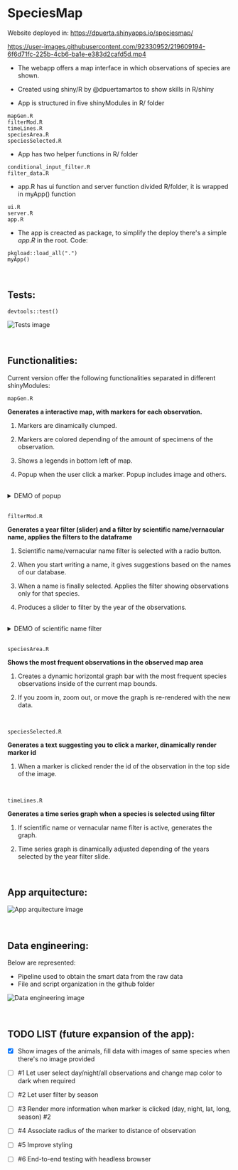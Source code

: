 # SpeciesMap

Website deployed in: https://dpuerta.shinyapps.io/speciesmap/





https://user-images.githubusercontent.com/92330952/219609194-6f6d71fc-225b-4cb6-ba1e-e383d2cafd5d.mp4





- The webapp offers a map interface in which observations of species are shown.

- Created using shiny/R by @dpuertamartos to show skills in R/shiny

- App is structured in five shinyModules in R/ folder
```
mapGen.R
filterMod.R
timeLines.R
speciesArea.R
speciesSelected.R
```
- App has two helper functions in R/ folder
```
conditional_input_filter.R
filter_data.R
```
- app.R has ui function and server function divided R/folder, it is wrapped in myApp() function
```
ui.R
server.R
app.R
```
- The app is creacted as package, to simplify the deploy there's a simple *app.R* in the root. Code:
```
pkgload::load_all(".")
myApp()
```


<br>

## Tests:

```
devtools::test()
```

![Tests image](https://i.imgur.com/hit2zKo.png)

<br>

## Functionalities:

Current version offer the following functionalities separated in different shinyModules:

```
mapGen.R
```

**Generates a interactive map, with markers for each observation.**

1. Markers are dinamically clumped.

2. Markers are colored depending of the amount of specimens of the observation. 

3. Shows a legends in bottom left of map.

4. Popup when the user click a marker. Popup includes image and others.

<br>


<details>
  <summary>DEMO of popup</summary>
  
https://user-images.githubusercontent.com/92330952/219610865-319c9b96-d6d3-400c-a2d6-f768a12eae9f.mp4
  
</details>


<br>

```
filterMod.R
```

**Generates a year filter (slider) and a filter by scientific name/vernacular name, applies the filters to the dataframe**

1. Scientific name/vernacular name filter is selected with a radio button.

2. When you start writing a name, it gives suggestions based on the names of our database. 

3. When a name is finally selected. Applies the filter showing observations only for that species.

4. Produces a slider to filter by the year of the observations.

<br>


<details>
  <summary>DEMO of scientific name filter</summary>
  
https://user-images.githubusercontent.com/92330952/219610752-5e981f14-0405-4ebf-a223-63b7101f9d8c.mp4
  
</details>


<br>

```
speciesArea.R
```

**Shows the most frequent observations in the observed map area**

1. Creates a dynamic horizontal graph bar with the most frequent species observations inside of the current map bounds.

2. If you zoom in, zoom out, or move the graph is re-rendered with the new data. 

<br>

```
speciesSelected.R
```

**Generates a text suggesting you to click a marker, dinamically render marker id**

1. When a marker is clicked render the id of the observation in the top side of the image.

<br>

```
timeLines.R
```

**Generates a time series graph when a species is selected using filter**

1. If scientific name or vernacular name filter is active, generates the graph.

2. Time series graph is dinamically adjusted depending of the years selected by the year filter slide. 

<br>

## App arquitecture:

![App arquitecture image](https://i.imgur.com/qTkFQ5K.png)

<br>

## Data engineering:

Below are represented:
- Pipeline used to obtain the smart data from the raw data
- File and script organization in the github folder

![Data engineering image](https://i.imgur.com/h8Muxxn.png)

<br>

## TODO LIST (future expansion of the app):

- [x] Show images of the animals, fill data with images of same species when there's no image provided

- [ ] #1 Let user select day/night/all observations and change map color to dark when required  

- [ ] #2 Let user filter by season 

- [ ] #3 Render more information when marker is clicked (day, night, lat, long, season) #2

- [ ] #4 Associate radius of the marker to distance of observation 

- [ ] #5 Improve styling

- [ ] #6 End-to-end testing with headless browser




